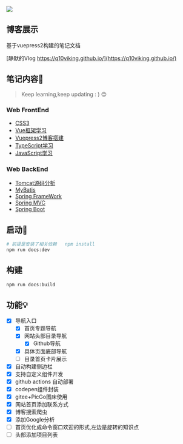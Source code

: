 
![](https://img.shields.io/github/license/Q10Viking/q10viking.github.io)
## 博客展示

基于vuepress2构建的笔记文档

[静默的Vlog https://q10viking.github.io/](https://q10viking.github.io/)

## 笔记内容📗

> Keep learning,keep updating : ) 😊

### Web FrontEnd

- [CSS3](https://q10viking.github.io/css/)
- [Vue框架学习](https://q10viking.github.io/vue3/)
- [Vuepress2博客搭建](https://q10viking.github.io/vuepress/)
- [TypeScript学习](https://q10viking.github.io/typescript/)
- [JavaScript学习](https://q10viking.github.io/javascript/)

### Web BackEnd

- [Tomcat源码分析](https://q10viking.github.io/tomcat/)
- [MyBatis](https://q10viking.github.io/mybatis/)
- [Spring FrameWork](https://q10viking.github.io/spring/)
- [Spring MVC](https://q10viking.github.io/springmvc/)
- [Spring Boot](http://localhost:8080/springboot/)




## 启动:rocket:

```sh
# 前提是安装了相关依赖   npm install
npm run docs:dev
```



## 构建

```sh
npm run docs:build
```



## 功能💡


- [x] 导航入口
  - [x] 首页专题导航
  - [x] 网站头部目录导航
    - [x] Github导航
  - [x] 具体页面底部导航
  - [ ] 目录首页卡片展示
- [x] 自动构建侧边栏
- [x] 支持自定义组件开发
- [x] github actions 自动部署
- [x] codepen组件封装
- [x] gitee+PicGo图床使用
- [x] 网站首页添加联系方式
- [x] 博客搜索爬虫
- [x] 添加Google分析
- [ ] 首页优化成命令窗口欢迎的形式,左边是旋转的知识点
- [ ] 头部添加项目列表
